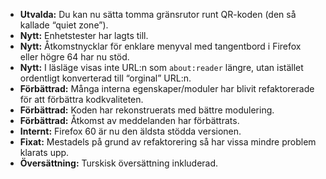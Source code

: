 * **Utvalda:** Du kan nu sätta tomma gränsrutor runt QR-koden (den så kallade “quiet zone”).
* **Nytt:** Enhetstester har lagts till.
* **Nytt:** Åtkomstnycklar för enklare menyval med tangentbord i Firefox eller högre 64 har nu stöd.
* **Nytt:** I läsläge visas inte URL:n som `about:reader` längre, utan istället ordentligt konverterad till “orginal” URL:n.
* **Förbättrad:** Många interna egenskaper/moduler har blivit refaktorerade för att förbättra kodkvaliteten.
* **Förbättrad:** Koden har rekonstruerats med bättre modulering.
* **Förbättrad:** Åtkomst av meddelanden har förbättrats.
* **Internt:** Firefox 60 är nu den äldsta stödda versionen.
* **Fixat:** Mestadels på grund av refaktorering så har vissa mindre problem klarats upp.
* **Översättning:** Turskisk översättning inkluderad.
